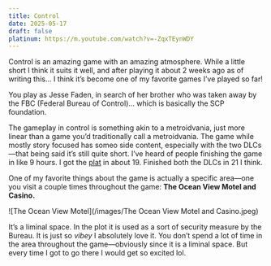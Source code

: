 ```yaml
---
title: Control
date: 2025-05-17
draft: false
platinum: https://m.youtube.com/watch?v=-ZqxTEynWDY
---
```

Control is an amazing game with an amazing atmosphere. While a little short I think it suits it well, and after playing it about 2 weeks ago as of writing this… I think it’s become one of my favorite games I’ve played so far!

You play as Jesse Faden, in search of her brother who was taken away by the FBC (Federal Bureau of Control)… which is basically the SCP foundation. 

The gameplay in control is something akin to a metroidvania, just more linear than a game you’d traditionally call a metroidvania. The game while mostly story focused has someo side content, especially with the two DLCs—that being said it’s still quite short. I’ve heard of people finishing the game in like 9 hours. I got the [plat](https://m.youtube.com/watch?v=-ZqxTEynWDY) in about 19. Finished both the DLCs in 21 I think.

One of my favorite things about the game is actually a specific area—one you visit a couple times throughout the game: **The Ocean View Motel and Casino.**

![The Ocean View Motel](/images/The Ocean View Motel and Casino.jpeg)


It’s a liminal space. In the plot it is used as a sort of security measure by the Bureau. It is just so *vibey* I absolutely love it. You don’t spend a lot of time in the area throughout the game—obviously since it is a liminal space. But every time I got to go there I would get so excited lol.
